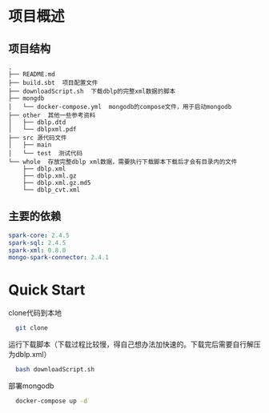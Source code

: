 # 项目概述

## 项目结构

```
.
├── README.md
├── build.sbt  项目配置文件
├── downloadScript.sh  下载dblp的完整xml数据的脚本
├── mongdb
│   └── docker-compose.yml  mongodb的compose文件，用于启动mongodb
├── other  其他一些参考资料
│   ├── dblp.dtd
│   └── dblpxml.pdf
├── src 源代码文件
│   ├── main
│   └── test  测试代码
└── whole  存放完整dblp xml数据，需要执行下载脚本下载后才会有目录内的文件
    ├── dblp.xml
    ├── dblp.xml.gz
    ├── dblp.xml.gz.md5
    └── dblp_cvt.xml
```

## 主要的依赖

```yaml
spark-core: 2.4.5
spark-sql: 2.4.5
spark-xml: 0.8.0
mongo-spark-connector: 2.4.1
```

# Quick Start

clone代码到本地
```bash
  git clone
```

运行下载脚本（下载过程比较慢，得自己想办法加快速的。下载完后需要自行解压为dblp.xml）
```bash
  bash downloadScript.sh
```

部署mongodb

```bash
  docker-compose up -d
```

